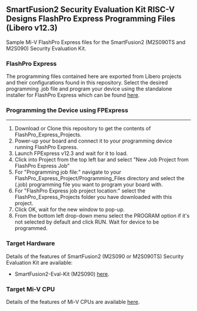 ## SmartFusion2 Security Evaluation Kit RISC-V Designs FlashPro Express Programming Files (Libero v12.3)

Sample Mi-V FlashPro Express files for the SmartFusion2 (M2S090TS and M2S090) Security Evaluation Kit.

### FlashPro Express
The programming files contained here are exported from Libero projects and their configurations found in this repository. Select the desired programming .job file and program your device using the standalone installer for FlashPro Express which can be found [here](https://www.microsemi.com/product-directory/programming/4977-flashpro#software).

### Programming the Device using FPExpress
---------------------------------------------
1. Download or Clone this repository to get the contents of FlashPro_Express_Projects.
2. Power-up your board and connect it to your programming device running FlashPro Express.
3. Launch FPExpress v12.3 and wait for it to load.
4. Click into Project from the top left bar and select "New Job Project from FlashPro Express Job"
5. For "Programming job file:" navigate to your FlashPro_Express_Project/Programming_Files directory and select the (.job) programming file you want to program your board with.
6. For "FlashPro Express job project location:" select the FlashPro_Express_Projects folder you have downloaded with this project.
8. Click OK, wait for the new window to pop-up.
7. From the bottom left drop-down menu select the PROGRAM option if it's not selected by default and click RUN. Wait for device to be programmed.

### Target Hardware
Details of the features of SmartFusion2 (M2S090 or M2S090TS) Security Evaluation Kit are available:
* SmartFusion2-Eval-Kit (M2S090) [here](https://www.microsemi.com/products/fpga-soc/design-resources/dev-kits/smartfusion2/sf2-evaluation-kit).

### Target Mi-V CPU
Details of the features of Mi-V CPUs are available [here](https://github.com/RISCV-on-Microsemi-FPGA/CPUs).
